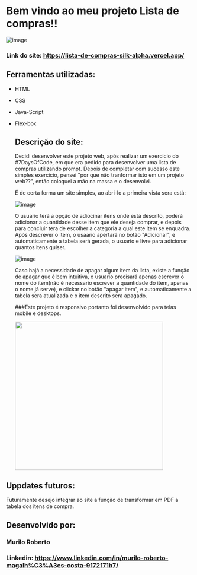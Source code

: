 # Bem vindo ao meu projeto Lista de compras!!

![image](https://github.com/MuriloRobem22/Lista-de-compras/assets/91226380/2d03221f-3a94-4a2e-a267-2b3dd56ce859)

### Link do site: https://lista-de-compras-silk-alpha.vercel.app/

## Ferramentas utilizadas:

-  HTML

-  CSS

- Java-Script

- Flex-box

  ## Descrição do site:

  Decidi desenvolver este projeto web, após realizar um exercicio do #7DaysOfCode, em que era pedido para desenvolver uma lista de compras utilizando prompt.
  Depois de completar com sucesso este simples exercicio, pensei "por que não tranformar isto em um projeto web??", então coloquei a mão na massa e o desenvolvi.

  É de certa forma um site simples, ao abri-lo a primeira vista sera está:
  
  ![image](https://github.com/MuriloRobem22/Lista-de-compras/assets/91226380/aa271990-c619-4bee-a566-c3f7425d69ef)

  O usuario terá a opção de adiocinar itens onde está descrito, poderá adicionar a quantidade desse item que ele deseja comprar, e depois para concluir tera de escolher a categoria a qual este item se enquadra. Após descrever o item, o usaario apertará no botão "Adicionar", e automaticamente a tabela será gerada, o usuario e livre para adicionar quantos itens quiser.

  ![image](https://github.com/MuriloRobem22/Lista-de-compras/assets/91226380/3bb035ff-7d9d-47d8-bdf5-8bc4cafb337e)

  Caso hajá a necessidade de apagar algum item da lista, existe a função de apagar que é bem intuitiva, o usuario precisará apenas escrever o nome do item(não é necessario escrever a quantidade do item, apenas o nome já serve), e clickar no botão "apagar item", e automaticamente a tabela sera atualizada e o item descrito sera apagado.

  ###Este projeto é responsivo portanto foi desenvolvido para telas mobile e desktops.

  <div>
     <img src="https://github.com/MuriloRobem22/Lista-de-compras/assets/91226380/a0a2b619-6268-4188-9416-58e7f81c4aad"  height="400"/>

   </div>
## Uppdates futuros:

Futuramente desejo integrar ao site a função de transformar em PDF a tabela dos itens de compra.

## Desenvolvido por:

### Murilo Roberto

### Linkedin: https://www.linkedin.com/in/murilo-roberto-magalh%C3%A3es-costa-9172171b7/
